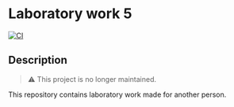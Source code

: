 # Laboratory work 5

[![CI](https://github.com/emilyseville7cfg/mono-laboratorywork5/actions/workflows/ci.yml/badge.svg)](https://github.com/emilyseville7cfg/mono-laboratorywork5/actions/workflows/ci.yml)

## Description

> ⚠️ This project is no longer maintained.

This repository contains laboratory work made for another person.

